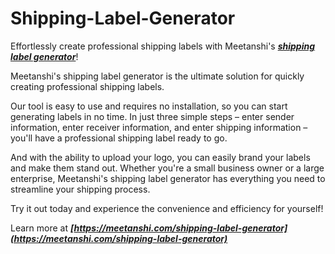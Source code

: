 # Shipping-Label-Generator

Effortlessly create professional shipping labels with Meetanshi's ***[shipping label generator](https://meetanshi.com/shipping-label-generator)***!
 
Meetanshi's shipping label generator is the ultimate solution for quickly creating professional shipping labels.

 Our tool is easy to use and requires no installation, so you can start generating labels in no time. In just three simple steps – enter sender information, enter receiver information, and enter shipping information – you'll have a professional shipping label ready to go.
 
 And with the ability to upload your logo, you can easily brand your labels and make them stand out. Whether you're a small business owner or a large enterprise, Meetanshi's shipping label generator has everything you need to streamline your shipping process.
 
 Try it out today and experience the convenience and efficiency for yourself!
 
 Learn more at ***[https://meetanshi.com/shipping-label-generator](https://meetanshi.com/shipping-label-generator)***
